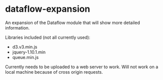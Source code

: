 dataflow-expansion
==================

An expansion of the Dataflow module that will show more detailed information.

Libraries included (not all currently used):
* d3.v3.min.js
* jquery-1.10.1.min 
* queue.min.js
	
Currently needs to be uploaded to a web server to work. Will not work on a local machine because of cross origin requests.
